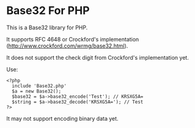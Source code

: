 Base32 For PHP
==============

This is a Base32 library for PHP.

It supports RFC 4648 or Crockford's implementation (http://www.crockford.com/wrmg/base32.html).

It does not support the check digit from Crockford's implementation yet.

Use:

    <?php
      include 'Base32.php'
      $a = new Base32();
      $base32 = $a->base32_encode('Test'); // KRSXG5A=
      $string = $a->base32_decode('KRSXG5A='); // Test
    ?>

It may not support encoding binary data yet.
